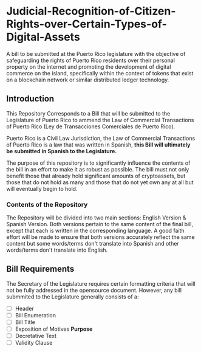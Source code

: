 # Judicial-Recognition-of-Citizen-Rights-over-Certain-Types-of-Digital-Assets
A bill to be submitted at the Puerto Rico legislature with the objective of safeguarding the rights of Puerto Rico residents over their personal property on the internet and promoting the development of digital commerce on the island, specifically within the context of tokens that exist on a blockchain network or similar distributed ledger technology.

## Introduction
This Repository Corresponds to a Bill that will be submitted to the Legislature of Puerto Rico to ammend the Law of Commercial Transactions of Puerto Rico (Ley de Transacciones Comerciales de Puerto Rico).

Puerto Rico is a Civil Law Jurisdiction, the Law of Commercial Transactions of Puerto Rico is a law that was written in Spanish, **this Bill will ultimately be submitted in Spanish to the Legislature.** 

The purpose of this repository is to significantly influence the contents of the bill in an effort to make it as robust as possible. The bill must not only benefit those that already hold significant amounts of cryptoassets, but those that do not hold as many and those that do not yet own any at all but will eventually begin to hold. 

### Contents of the Repository

The Repository will be divided into two main sections: English Version & Spanish Version. Both versions pertain to the same content of the final bill, except that each is written in the corresponding language. A good faith effort will be made to ensure that both versions accurately reflect the same content but some words/terms don't translate into Spanish and other words/terms don't translate into English.


## Bill Requirements

The Secretary of the Legislature requires certain formatting criteria that will not be fully addressed in the opensource document. However, any bill submmited to the Legislature generally consists of a: 

 - [ ] Header
 - [ ] Bill Enumeration
 - [ ] Bill Title 
 - [ ] Exposition of Motives **Purpose**
 - [ ] Decretative Text
 - [ ] Validity Clause

##
